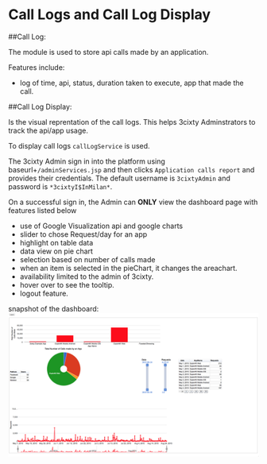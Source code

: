 Call Logs and Call Log Display
==============================

##Call Log:

The module is used to store api calls made by an application.

Features include:

- log of time, api, status, duration taken to execute, app that made the call.


##Call Log Display:

Is the visual reprentation of the call logs. This helps 3cixty Adminstrators to track the api/app usage.

To display call logs `callLogService` is used. 

The 3cixty Admin sign in into the platform using baseurl+`/adminServices.jsp` and then clicks `Application calls report` and provides their credentials. The default username is `3cixtyAdmin` and password is `*3cixtyI$InMilan*`.

On a successful sign in, the Admin can **ONLY** view the dashboard page with features listed below

- use of Google Visualization api and google charts
- slider to chose Request/day for an app
- highlight on table data
- data view on pie chart 
- selection based on number of calls made
- when an item is selected in the pieChart, it changes the areachart.
- availability limited to the admin of 3cixty.
- hover over to see the tooltip.
- logout feature.

snapshot of the dashboard:
![alt tag](https://github.com/3cixty/querymanager/blob/master/calllog/image/dashboard.png)
